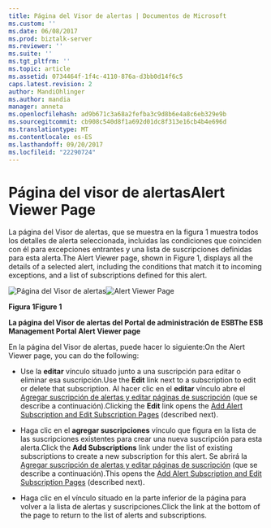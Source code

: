 ```yaml
---
title: Página del Visor de alertas | Documentos de Microsoft
ms.custom: ''
ms.date: 06/08/2017
ms.prod: biztalk-server
ms.reviewer: ''
ms.suite: ''
ms.tgt_pltfrm: ''
ms.topic: article
ms.assetid: 0734464f-1f4c-4110-876a-d3bb0d14f6c5
caps.latest.revision: 2
author: MandiOhlinger
ms.author: mandia
manager: anneta
ms.openlocfilehash: ad9b671c3a68a2fefba3c9d8b6e4a8c6eb329e9b
ms.sourcegitcommit: cb908c540d8f1a692d01dc8f313e16cb4b4e696d
ms.translationtype: MT
ms.contentlocale: es-ES
ms.lasthandoff: 09/20/2017
ms.locfileid: "22290724"
---
```

# <a name="alert-viewer-page"></a><span data-ttu-id="9062d-102">Página del visor de alertas</span><span class="sxs-lookup"><span data-stu-id="9062d-102">Alert Viewer Page</span></span>
<span data-ttu-id="9062d-103">La página del Visor de alertas, que se muestra en la figura 1 muestra todos los detalles de alerta seleccionada, incluidas las condiciones que coinciden con él para excepciones entrantes y una lista de suscripciones definidas para esta alerta.</span><span class="sxs-lookup"><span data-stu-id="9062d-103">The Alert Viewer page, shown in Figure 1, displays all the details of a selected alert, including the conditions that match it to incoming exceptions, and a list of subscriptions defined for this alert.</span></span>  
  
 <span data-ttu-id="9062d-104">![Página del Visor de alertas](../esb-toolkit/media/ch8-alertviewerpage.gif "Ch8-AlertViewerPage")</span><span class="sxs-lookup"><span data-stu-id="9062d-104">![Alert Viewer Page](../esb-toolkit/media/ch8-alertviewerpage.gif "Ch8-AlertViewerPage")</span></span>  
  
 <span data-ttu-id="9062d-105">**Figura 1**</span><span class="sxs-lookup"><span data-stu-id="9062d-105">**Figure 1**</span></span>  
  
 <span data-ttu-id="9062d-106">**La página del Visor de alertas del Portal de administración de ESB**</span><span class="sxs-lookup"><span data-stu-id="9062d-106">**The ESB Management Portal Alert Viewer page**</span></span>  
  
 <span data-ttu-id="9062d-107">En la página del Visor de alertas, puede hacer lo siguiente:</span><span class="sxs-lookup"><span data-stu-id="9062d-107">On the Alert Viewer page, you can do the following:</span></span>  
  
-   <span data-ttu-id="9062d-108">Use la **editar** vínculo situado junto a una suscripción para editar o eliminar esa suscripción.</span><span class="sxs-lookup"><span data-stu-id="9062d-108">Use the **Edit** link next to a subscription to edit or delete that subscription.</span></span> <span data-ttu-id="9062d-109">Al hacer clic en el **editar** vínculo abre el [Agregar suscripción de alertas y editar páginas de suscripción](../esb-toolkit/add-alert-subscription-and-edit-subscription-pages.md) (que se describe a continuación).</span><span class="sxs-lookup"><span data-stu-id="9062d-109">Clicking the **Edit** link opens the [Add Alert Subscription and Edit Subscription Pages](../esb-toolkit/add-alert-subscription-and-edit-subscription-pages.md) (described next).</span></span>  
  
-   <span data-ttu-id="9062d-110">Haga clic en el **agregar suscripciones** vínculo que figura en la lista de las suscripciones existentes para crear una nueva suscripción para esta alerta.</span><span class="sxs-lookup"><span data-stu-id="9062d-110">Click the **Add Subscriptions** link under the list of existing subscriptions to create a new subscription for this alert.</span></span> <span data-ttu-id="9062d-111">Se abrirá la [Agregar suscripción de alertas y editar páginas de suscripción](../esb-toolkit/add-alert-subscription-and-edit-subscription-pages.md) (que se describe a continuación).</span><span class="sxs-lookup"><span data-stu-id="9062d-111">This opens the [Add Alert Subscription and Edit Subscription Pages](../esb-toolkit/add-alert-subscription-and-edit-subscription-pages.md) (described next).</span></span>  
  
-   <span data-ttu-id="9062d-112">Haga clic en el vínculo situado en la parte inferior de la página para volver a la lista de alertas y suscripciones.</span><span class="sxs-lookup"><span data-stu-id="9062d-112">Click the link at the bottom of the page to return to the list of alerts and subscriptions.</span></span>